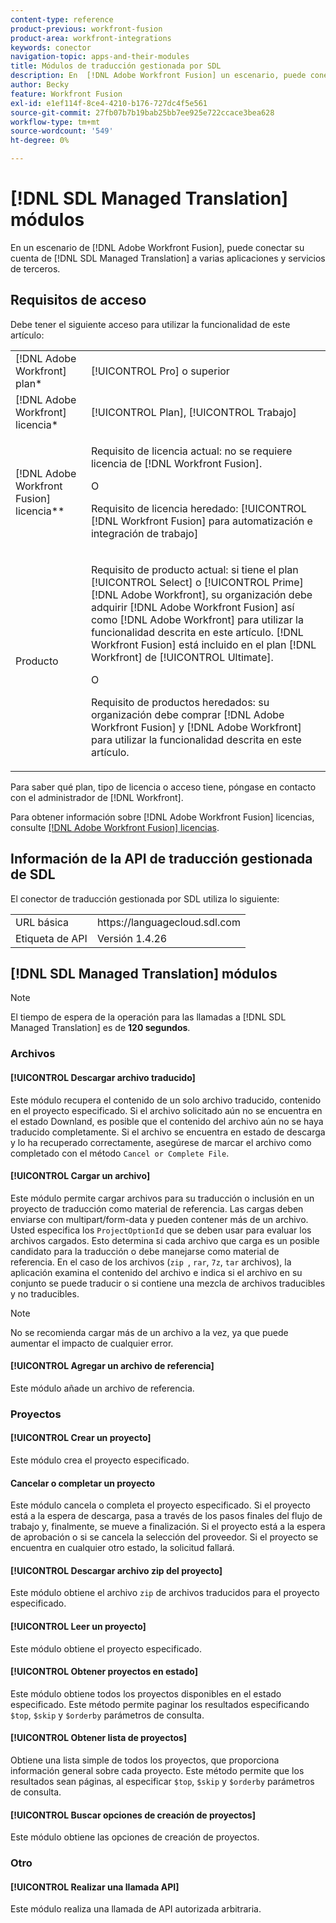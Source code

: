 ```yaml
---
content-type: reference
product-previous: workfront-fusion
product-area: workfront-integrations
keywords: conector
navigation-topic: apps-and-their-modules
title: Módulos de traducción gestionada por SDL
description: En  [!DNL Adobe Workfront Fusion] un escenario, puede conectar su cuenta de SDL Managed Translation a varias aplicaciones y servicios de terceros.
author: Becky
feature: Workfront Fusion
exl-id: e1ef114f-8ce4-4210-b176-727dc4f5e561
source-git-commit: 27fb07b7b19bab25bb7ee925e722ccace3bea628
workflow-type: tm+mt
source-wordcount: '549'
ht-degree: 0%

---
```


# [!DNL SDL Managed Translation] módulos

En un escenario de [!DNL Adobe Workfront Fusion], puede conectar su cuenta de [!DNL SDL Managed Translation] a varias aplicaciones y servicios de terceros.

## Requisitos de acceso

Debe tener el siguiente acceso para utilizar la funcionalidad de este artículo:

<table style="table-layout:auto"> 
 <col> 
 <col> 
 <tbody> 
  <tr> 
   <td role="rowheader">[!DNL Adobe Workfront] plan*</td>
  <td> <p>[!UICONTROL Pro] o superior</p> </td>
  </tr> 
  <tr data-mc-conditions=""> 
   <td role="rowheader">[!DNL Adobe Workfront] licencia*</td>
   <td> <p>[!UICONTROL Plan], [!UICONTROL Trabajo]</p> </td> 
  </tr> 
  <tr> 
   <td role="rowheader">[!DNL Adobe Workfront Fusion] licencia**</td> 
   <td>
   <p>Requisito de licencia actual: no se requiere licencia de [!DNL Workfront Fusion].</p>
   <p>O</p>
   <p>Requisito de licencia heredado: [!UICONTROL [!DNL Workfront Fusion] para automatización e integración de trabajo] </p>
   </td> 
  </tr> 
  <tr> 
   <td role="rowheader">Producto</td> 
   <td>
   <p>Requisito de producto actual: si tiene el plan [!UICONTROL Select] o [!UICONTROL Prime] [!DNL Adobe Workfront], su organización debe adquirir [!DNL Adobe Workfront Fusion] así como [!DNL Adobe Workfront] para utilizar la funcionalidad descrita en este artículo. [!DNL Workfront Fusion] está incluido en el plan [!DNL Workfront] de [!UICONTROL Ultimate].</p>
   <p>O</p>
   <p>Requisito de productos heredados: su organización debe comprar [!DNL Adobe Workfront Fusion] y [!DNL Adobe Workfront] para utilizar la funcionalidad descrita en este artículo.</p>
   </td> 
  </tr> 
 </tbody> 
</table>

Para saber qué plan, tipo de licencia o acceso tiene, póngase en contacto con el administrador de [!DNL Workfront].

Para obtener información sobre [!DNL Adobe Workfront Fusion] licencias, consulte [[!DNL Adobe Workfront Fusion] licencias](../../workfront-fusion/get-started/license-automation-vs-integration.md).

## Información de la API de traducción gestionada de SDL

El conector de traducción gestionada por SDL utiliza lo siguiente:

<table style="table-layout:auto"> 
 <col> 
 <col> 
 <tbody> 
  <tr> 
   <td role="rowheader">URL básica</td> 
   <td>https://languagecloud.sdl.com</td> 
  </tr>
  <tr> 
   <td role="rowheader">Etiqueta de API</td> 
   <td>Versión 1.4.26</td> 
  </tr>
 </tbody> 
 </table>

## [!DNL SDL Managed Translation] módulos

>[!NOTE]
>
>El tiempo de espera de la operación para las llamadas a [!DNL SDL Managed Translation] es de **120 segundos**.

### Archivos

#### [!UICONTROL Descargar archivo traducido]

Este módulo recupera el contenido de un solo archivo traducido, contenido en el proyecto especificado. Si el archivo solicitado aún no se encuentra en el estado Downland, es posible que el contenido del archivo aún no se haya traducido completamente. Si el archivo se encuentra en estado de descarga y lo ha recuperado correctamente, asegúrese de marcar el archivo como completado con el método `Cancel or Complete File`.

#### [!UICONTROL Cargar un archivo]

Este módulo permite cargar archivos para su traducción o inclusión en un proyecto de traducción como material de referencia. Las cargas deben enviarse con multipart/form-data y pueden contener más de un archivo. Usted especifica los `ProjectOptionId` que se deben usar para evaluar los archivos cargados. Esto determina si cada archivo que carga es un posible candidato para la traducción o debe manejarse como material de referencia. En el caso de los archivos (`zip `, `rar`, `7z`, `tar` archivos), la aplicación examina el contenido del archivo e indica si el archivo en su conjunto se puede traducir o si contiene una mezcla de archivos traducibles y no traducibles.

>[!NOTE]
>
>No se recomienda cargar más de un archivo a la vez, ya que puede aumentar el impacto de cualquier error.

#### [!UICONTROL Agregar un archivo de referencia]

Este módulo añade un archivo de referencia.

### Proyectos

#### [!UICONTROL Crear un proyecto]

Este módulo crea el proyecto especificado.

#### Cancelar o completar un proyecto

Este módulo cancela o completa el proyecto especificado. Si el proyecto está a la espera de descarga, pasa a través de los pasos finales del flujo de trabajo y, finalmente, se mueve a finalización. Si el proyecto está a la espera de aprobación o si se cancela la selección del proveedor. Si el proyecto se encuentra en cualquier otro estado, la solicitud fallará.

#### [!UICONTROL Descargar archivo zip del proyecto]

Este módulo obtiene el archivo `zip` de archivos traducidos para el proyecto especificado.

#### [!UICONTROL Leer un proyecto]

Este módulo obtiene el proyecto especificado.

#### [!UICONTROL Obtener proyectos en estado]

Este módulo obtiene todos los proyectos disponibles en el estado especificado. Este método permite paginar los resultados especificando `$top`, `$skip` y `$orderby` parámetros de consulta.

#### [!UICONTROL Obtener lista de proyectos]

Obtiene una lista simple de todos los proyectos, que proporciona información general sobre cada proyecto. Este método permite que los resultados sean páginas, al especificar `$top`, `$skip` y `$orderby` parámetros de consulta.

#### [!UICONTROL Buscar opciones de creación de proyectos]

Este módulo obtiene las opciones de creación de proyectos.

### Otro

#### [!UICONTROL Realizar una llamada API]

Este módulo realiza una llamada de API autorizada arbitraria.
